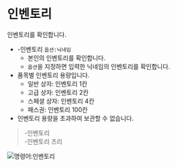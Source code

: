 # 인벤토리

인벤토리를 확인합니다.

- -인벤토리 `옵션:닉네임`
  - 본인의 인벤토리를 확인합니다.
  - `옵션`을 지정하면 입력한 닉네임의 인벤토리를 확인합니다.
- 품목별 인벤토리 용량입니다.
  - 일반 상자: 인벤토리 1칸
  - 고급 상자: 인벤토리 2칸
  - 스페셜 상자: 인벤토리 4칸
  - 패스권: 인벤토리 100칸
- 인벤토리 용량을 초과하여 보관할 수 없습니다.

> -인벤토리 \
> -인벤토리 츠리

![명령어:인벤토리](https://bot.dowon.monster/file/no_image.jpg)